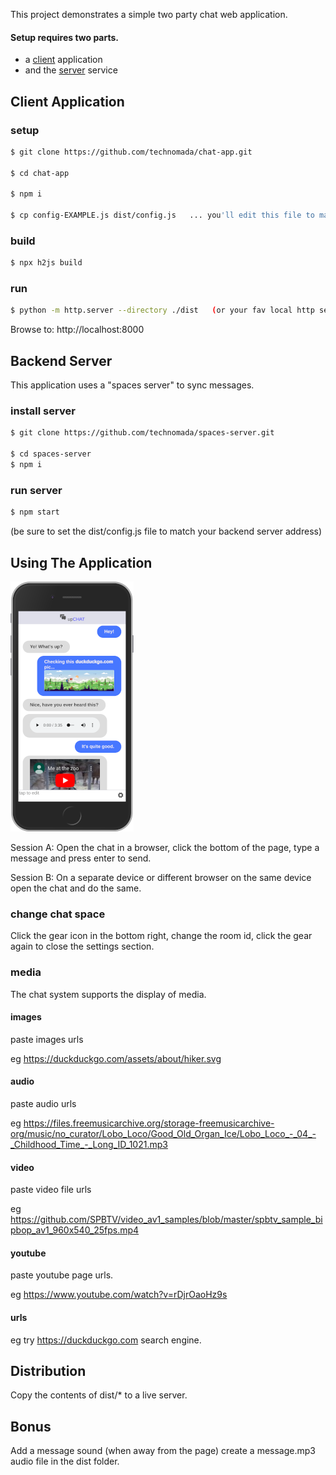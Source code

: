 This project demonstrates a simple two party chat web application.

#### Setup requires two parts.
- a [client](#client-application) application
- and the [server](#backend-server) service


## Client Application

### setup
```sh
$ git clone https://github.com/technomada/chat-app.git

$ cd chat-app

$ npm i

$ cp config-EXAMPLE.js dist/config.js   ... you'll edit this file to match your server settings.
```

### build
```sh
$ npx h2js build
```

### run
```sh
$ python -m http.server --directory ./dist   (or your fav local http server)
```
Browse to: http://localhost:8000




## Backend Server

This application uses a "spaces server" to sync messages.

### install server
```sh
$ git clone https://github.com/technomada/spaces-server.git

$ cd spaces-server
$ npm i
```

### run server
```sh
$ npm start
```
(be sure to set the dist/config.js file to match your backend server address)

## Using The Application

![Application Screenshot](media/screenshot-200.png)

Session A: Open the chat in a browser, click the bottom of the page, type a message and press enter to send.

Session B: On a separate device or different browser on the same device open the chat and do the same.

### change chat space
Click the gear icon in the bottom right, change the room id, click the gear again to close the settings section.

### media
The chat system supports the display of media.

#### images
paste images urls

eg https://duckduckgo.com/assets/about/hiker.svg

#### audio
paste audio urls

eg https://files.freemusicarchive.org/storage-freemusicarchive-org/music/no_curator/Lobo_Loco/Good_Old_Organ_Ice/Lobo_Loco_-_04_-_Childhood_Time_-_Long_ID_1021.mp3

#### video
paste video file urls

eg https://github.com/SPBTV/video_av1_samples/blob/master/spbtv_sample_bipbop_av1_960x540_25fps.mp4

#### youtube
paste youtube page urls.

eg https://www.youtube.com/watch?v=rDjrOaoHz9s

#### urls
eg try https://duckduckgo.com search engine.

## Distribution
Copy the contents of dist/* to a live server.

## Bonus
Add a message sound (when away from the page) create a message.mp3 audio file in the dist folder.
